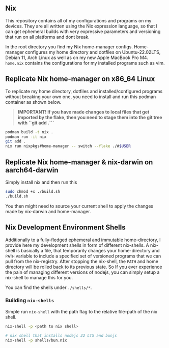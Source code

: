 ## Nix

This repository contains all of my configurations and programs on my devices. They are all written using the Nix expression language, so that I can get ephemeral builds with very expressive parameters and versioning that run on all platforms and dont break. 

In the root directory you find my Nix home-manager configs. Home-manager configures my home directory and dotfiles on Ubuntu-22.02LTS, Debian 11, Arch Linux as well as on my new Apple MacBook Pro M4. ```home.nix``` contains the configurations for my installed programs such as vim. 



## Replicate Nix home-manager on x86_64 Linux

To replicate my home directory, dotfiles and installed/configured programs without breaking your own one, you need to install and run this podman container as shown below. 

> **IMPORTANT! If you have made changes to local files that get imported by the flake, then you need to stage them into the git tree with ``git add .```**

```bash
podman build -t nix .
podman run -it nix
git add .
nix run nixpkgs#home-manager -- switch --flake ./#$USER
```

## Replicate Nix home-manager & nix-darwin on aarch64-darwin

Simply install nix and then run this

```bash
sudo chmod +x ./build.sh
./build.sh
```

You then might need to source your current shell to apply the changes made by nix-darwin and home-manager.

## Nix Development Environment Shells

Additionally to a fully-fledged ephemeral and immutable home-directory, I provide here my development shells in form of different nix-shells. A nix-shell is basically a file, that temporarily changes your home-directory and ```PATH``` variable to include a specified set of versioned programs that we can pull from the nix-registry. After stopping the nix-shell, the ```PATH``` and home directory will be rolled back to its previous state. So If you ever experience the pain of managing different versions of nodejs, you can simply setup a nix-shell to manage this for you.

You can find the shells under ```./shells/*```.

### Building ```nix-shells```

Simple run ```nix-shell``` with the path flag to the relative file-path of the nix shell.

```bash
nix-shell -p <path to nix shell>

# nix shell that installs nodejs 22 LTS and bunjs
nix-shell -p shells/bun.nix
```
